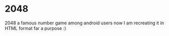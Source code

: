 # 2048
2048 a famous number game among android users now I am recreating it in HTML format far a purpose :)
